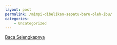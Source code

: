 ```yaml
---
layout: post
permalink: /mimpi-dibelikan-sepatu-baru-oleh-ibu/
categories:
    - Uncategorized
---
```


[Baca Selengkapnya](/09)